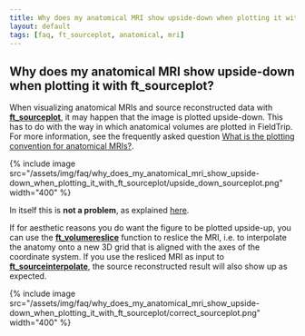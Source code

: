 ```yaml
---
title: Why does my anatomical MRI show upside-down when plotting it with ft_sourceplot?
layout: default
tags: [faq, ft_sourceplot, anatomical, mri]
---
```


## Why does my anatomical MRI show upside-down when plotting it with ft_sourceplot?

When visualizing anatomical MRIs and source reconstructed data with **[ft_sourceplot](/reference/ft_sourceplot)**, it may happen that the image is plotted upside-down. This has to do with the way in which anatomical volumes are plotted in FieldTrip. For more information, see the frequently asked question [What is the plotting convention for anatomical MRIs?](/faq/what_is_the_plotting_convention_for_anatomical_mris).

{% include image src="/assets/img/faq/why_does_my_anatomical_mri_show_upside-down_when_plotting_it_with_ft_sourceplot/upside_down_sourceplot.png" width="400" %}

In itself this is **not a problem**, as explained [here](/faq/my_mri_is_upside_down_is_this_a_problem). 

If for aesthetic reasons you do want the figure to be plotted upside-up, you can use the **[ft_volumereslice](/reference/ft_volumereslice)** function to reslice the MRI, i.e. to interpolate the anatomy onto a new 3D grid that is aligned with the axes of the coordinate system. If you use the resliced MRI as input to **[ft_sourceinterpolate](/reference/ft_sourceinterpolate)**, the source reconstructed result will also show up as expected. 

{% include image src="/assets/img/faq/why_does_my_anatomical_mri_show_upside-down_when_plotting_it_with_ft_sourceplot/correct_sourceplot.png" width="400" %}
